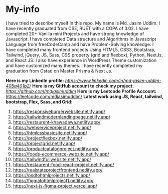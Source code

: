 # My-info
I have tried to describe myself in this repo.
My name is Md. Jasim Uddim. I have recently graduated from CSE, RUET with a CGPA of 3.02.  I have completed 20+ Vanilla mini Projects and have strong knowledge of Javascript. I have completed Data structure and Algorithms in Javascript Language from freeCodeCamp and have Problem-Solving knowledge. I have completed many frontend projects Using HTML5, CSS3, Bootstrap, Tailwind, jQuery, JS, Sass, CSS property (grid and flexbox), Python, NextJs, and React JS. I also have experience in WordPress Theme customization and have customized many themes. I have recently completed my graduation from Ostad on Master Prisma & Next Js.

__Here is my LinkedIn profile:__
_https://www.linkedin.com/in/md-jasim-uddim-405a401b2/_
__Here is my GitHub account to check my project:__
_https://github.com/mdjasimuddim_
__Here is my Leetcode Profile Account:__
https://leetcode.com/mdjasimuddim/
__Latest work using JS, React, tailwind, bootstrap, Flex, Sass, and Grid:__
1) https://responsiveburgerwebsite.netlify.app/
2) https://tailwindmodernlandingpage.netlify.app/
3) https://restaurent-khawadawa.netlify.app/
4) https://webserviceproject.netlify.app/
5) https://htmlcssbasicsite.netlify.app/
6) https://projectflexbox.netlify.app/
7) https://projectgrid.netlify.app/
8) https://productcatalogproject.netlify.app/
9) https://foods-ecommerce-website.netlify.app/
10) https://tailwindfullwebsite.netlify.app/
11) https://restaurent-food-react-project.netlify.app/
12) https://realstateprojectfrontend.netlify.app/
13) https://psdtohtmlprojects.netlify.app/
14) https://figmatohtmlproject1.netlify.app/
15) https://next-js-figma-project.vercel.app/
